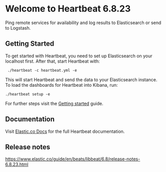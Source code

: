 # Welcome to Heartbeat 6.8.23

Ping remote services for availability and log results to Elasticsearch or send to Logstash.

## Getting Started

To get started with Heartbeat, you need to set up Elasticsearch on
your localhost first. After that, start Heartbeat with:

     ./heartbeat -c heartbeat.yml -e

This will start Heartbeat and send the data to your Elasticsearch
instance. To load the dashboards for Heartbeat into Kibana, run:

    ./heartbeat setup -e

For further steps visit the
[Getting started](https://www.elastic.co/guide/en/beats/heartbeat/6.8/heartbeat-getting-started.html) guide.

## Documentation

Visit [Elastic.co Docs](https://www.elastic.co/guide/en/beats/heartbeat/6.8/index.html)
for the full Heartbeat documentation.

## Release notes

https://www.elastic.co/guide/en/beats/libbeat/6.8/release-notes-6.8.23.html
